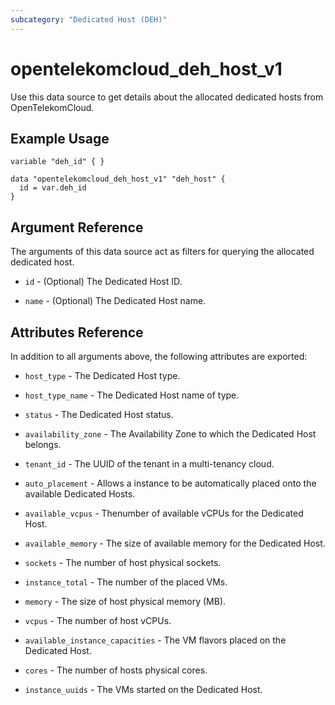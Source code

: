 ```yaml
---
subcategory: "Dedicated Host (DEH)"
---
```


# opentelekomcloud_deh_host_v1

Use this data source to get details about the allocated dedicated hosts from OpenTelekomCloud.

## Example Usage

```hcl
variable "deh_id" { }

data "opentelekomcloud_deh_host_v1" "deh_host" {
  id = var.deh_id
}
```

## Argument Reference

The arguments of this data source act as filters for querying the allocated dedicated host.

* `id` - (Optional) The Dedicated Host ID.

* `name` - (Optional) The Dedicated Host name.

## Attributes Reference

In addition to all arguments above, the following attributes are exported:

* `host_type` - The Dedicated Host type.

* `host_type_name` - The Dedicated Host name of type.

* `status` - The Dedicated Host status.

* `availability_zone` - The Availability Zone to which the Dedicated Host belongs.

* `tenant_id` -  The UUID of the tenant in a multi-tenancy cloud.

* `auto_placement` - Allows a instance to be automatically placed onto the available Dedicated Hosts.

* `available_vcpus` - Thenumber of available vCPUs for the Dedicated Host.

* `available_memory` - The size of available memory for the Dedicated Host.

* `sockets` - The number of host physical sockets.

* `instance_total` - The number of the placed VMs.

* `memory` - The size of host physical memory (MB).

* `vcpus` - The number of host vCPUs.

* `available_instance_capacities` - The VM flavors placed on the Dedicated Host.

* `cores` - The number of hosts physical cores.

* `instance_uuids` - The VMs started on the Dedicated Host.

